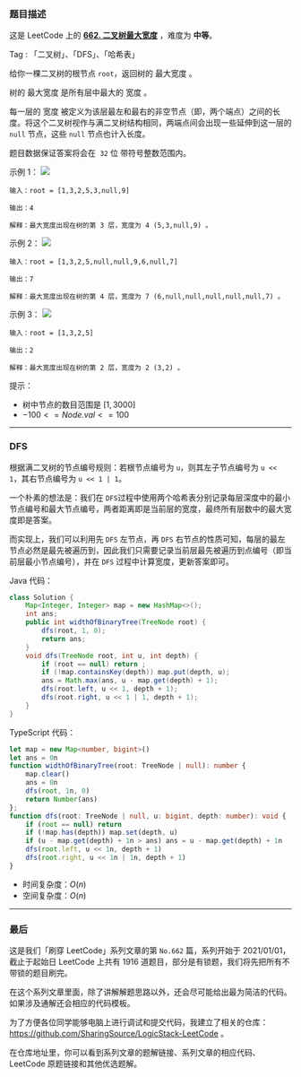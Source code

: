 ### 题目描述

这是 LeetCode 上的 **[662. 二叉树最大宽度](https://leetcode.cn/problems/maximum-width-of-binary-tree/solution/by-ac_oier-33er/)** ，难度为 **中等**。

Tag : 「二叉树」、「DFS」、「哈希表」



给你一棵二叉树的根节点 `root`，返回树的 最大宽度 。

树的 最大宽度 是所有层中最大的 宽度 。

每一层的 宽度 被定义为该层最左和最右的非空节点（即，两个端点）之间的长度。将这个二叉树视作与满二叉树结构相同，两端点间会出现一些延伸到这一层的 `null` 节点，这些 `null` 节点也计入长度。

题目数据保证答案将会在  `32` 位 带符号整数范围内。

示例 1：
![](https://assets.leetcode.com/uploads/2021/05/03/width1-tree.jpg)
```
输入：root = [1,3,2,5,3,null,9]

输出：4

解释：最大宽度出现在树的第 3 层，宽度为 4 (5,3,null,9) 。
```
示例 2：
![](https://assets.leetcode.com/uploads/2022/03/14/maximum-width-of-binary-tree-v3.jpg)
```
输入：root = [1,3,2,5,null,null,9,6,null,7]

输出：7

解释：最大宽度出现在树的第 4 层，宽度为 7 (6,null,null,null,null,null,7) 。
```
示例 3：
![](https://assets.leetcode.com/uploads/2021/05/03/width3-tree.jpg)
```
输入：root = [1,3,2,5]

输出：2

解释：最大宽度出现在树的第 2 层，宽度为 2 (3,2) 。
```

提示：
* 树中节点的数目范围是 $[1, 3000]$
* $-100 <= Node.val <= 100$

---

### DFS

根据满二叉树的节点编号规则：若根节点编号为 `u`，则其左子节点编号为 `u << 1`，其右节点编号为 `u << 1 | 1`。

一个朴素的想法是：我们在 `DFS`过程中使用两个哈希表分别记录每层深度中的最小节点编号和最大节点编号，两者距离即是当前层的宽度，最终所有层数中的最大宽度即是答案。

而实现上，我们可以利用先 `DFS` 左节点，再 `DFS` 右节点的性质可知，每层的最左节点必然是最先被遍历到，因此我们只需要记录当前层最先被遍历到点编号（即当前层最小节点编号），并在 `DFS` 过程中计算宽度，更新答案即可。

Java 代码：
```Java
class Solution {
    Map<Integer, Integer> map = new HashMap<>();
    int ans;
    public int widthOfBinaryTree(TreeNode root) {
        dfs(root, 1, 0);
        return ans;
    }
    void dfs(TreeNode root, int u, int depth) {
        if (root == null) return ;
        if (!map.containsKey(depth)) map.put(depth, u);
        ans = Math.max(ans, u - map.get(depth) + 1);
        dfs(root.left, u << 1, depth + 1);
        dfs(root.right, u << 1 | 1, depth + 1);
    }
}
```
TypeScript 代码：
```TypeScript
let map = new Map<number, bigint>()
let ans = 0n
function widthOfBinaryTree(root: TreeNode | null): number {
    map.clear()
    ans = 0n
    dfs(root, 1n, 0)
    return Number(ans)
};
function dfs(root: TreeNode | null, u: bigint, depth: number): void {
    if (root == null) return 
    if (!map.has(depth)) map.set(depth, u)
    if (u - map.get(depth) + 1n > ans) ans = u - map.get(depth) + 1n
    dfs(root.left, u << 1n, depth + 1)
    dfs(root.right, u << 1n | 1n, depth + 1)
}
```
* 时间复杂度：$O(n)$
* 空间复杂度：$O(n)$

---

### 最后

这是我们「刷穿 LeetCode」系列文章的第 `No.662` 篇，系列开始于 2021/01/01，截止于起始日 LeetCode 上共有 1916 道题目，部分是有锁题，我们将先把所有不带锁的题目刷完。

在这个系列文章里面，除了讲解解题思路以外，还会尽可能给出最为简洁的代码。如果涉及通解还会相应的代码模板。

为了方便各位同学能够电脑上进行调试和提交代码，我建立了相关的仓库：https://github.com/SharingSource/LogicStack-LeetCode 。

在仓库地址里，你可以看到系列文章的题解链接、系列文章的相应代码、LeetCode 原题链接和其他优选题解。

